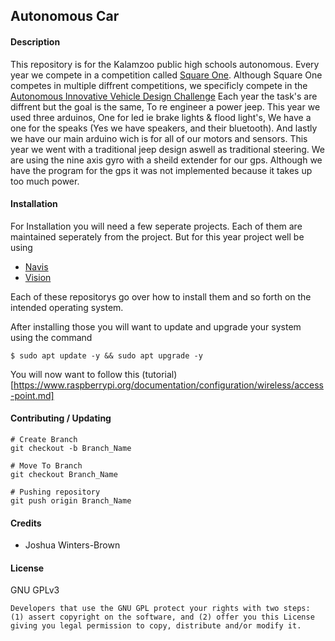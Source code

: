 ## Autonomous Car
#### Description
This repository is for the Kalamzoo public high schools autonomous. Every year we compete in a competition called [Square One](http://www.squareonenetwork.org/). Although Square One competes in multiple diffrent competitions, we specificly compete in the [Autonomous Innovative Vehicle Design Challenge](http://www.squareonenetwork.org/innovative-vehicle-design/autonomous-innovative-vehicle-design-challenge/) Each year the task's are diffrent but the goal is the same, To re engineer a power jeep. This year we used three arduinos, One for led ie brake lights & flood light's, We have a one for the speaks (Yes we have speakers, and their bluetooth). And lastly we have our main arduino wich is for all of our motors and sensors. This year we went with a traditional jeep design aswell as traditional steering. We are using the nine axis gyro with a sheild extender for our gps. Although we have the program for the gps it was not implemented because it takes up too much power.

#### Installation
For Installation you will need a few seperate projects. Each of them are maintained seperately from the project. But for this year project well be using

- [Navis](https://github.com/winters-brown/Navis)
- [Vision](https://github.com/winters-brown/Vision)

Each of these repositorys go over how to install them and so forth on the intended operating system.

After installing those you will want to update and upgrade your system using the command

```
$ sudo apt update -y && sudo apt upgrade -y
```

You will now want to follow this (tutorial)[https://www.raspberrypi.org/documentation/configuration/wireless/access-point.md]



#### Contributing / Updating
```
# Create Branch
git checkout -b Branch_Name

# Move To Branch
git checkout Branch_Name

# Pushing repository
git push origin Branch_Name
```

#### Credits
  - Joshua Winters-Brown

#### License
GNU GPLv3

```
Developers that use the GNU GPL protect your rights with two steps:
(1) assert copyright on the software, and (2) offer you this License
giving you legal permission to copy, distribute and/or modify it.
```
